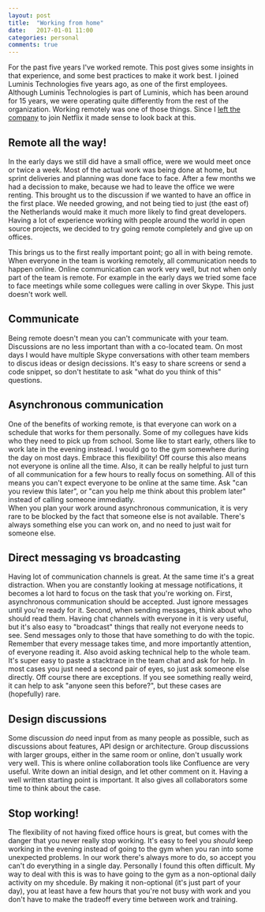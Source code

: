 ```yaml
---
layout: post
title:  "Working from home"
date:   2017-01-01 11:00
categories: personal
comments: true
---
```


For the past five years I've worked remote.
This post gives some insights in that experience, and some best practices to make it work best.
I joined Luminis Technologies five years ago, as one of the first employees.
Although Luminis Technologies is part of Luminis, which has been around for 15 years, we were operating quite differently from the rest of the organization.
Working remotely was one of those things.
Since I [left the company]() to join Netflix it made sense to look back at this.

Remote all the way!
---

In the early days we still did have a small office, were we would meet once or twice a week.
Most of the actual work was being done at home, but sprint deliveries and planning was done face to face.
After a few months we had a decission to make, because we had to leave the office we were renting.
This brought us to the discussion if we wanted to have an office in the first place.
We needed growing, and not being tied to just (the east of) the Netherlands would make it much more likely to find great developers.
Having a lot of experience working with people around the world in open source projects, we decided to try going remote completely and give up on offices.

This brings us to the first really important point; go all in with being remote.
When everyone in the team is working remotely, all communication needs to happen online.
Online communication can work very well, but not when only part of the team is remote.
For example in the early days we tried some face to face meetings while some collegues were calling in over Skype.
This just doesn't work well.

Communicate
---

Being remote doesn't mean you can't communicate with your team.
Discussions are no less important than with a co-located team.
On most days I would have multiple Skype conversations with other team members to discus ideas or design decissions. 
It's easy to share screens or send a code snippet, so don't hestitate to ask "what do you think of this" questions.

Asynchronous communication
---

One of the benefits of working remote, is that everyone can work on a schedule that works for them personally.
Some of my collegues have kids who they need to pick up from school.
Some like to start early, others like to work late in the evening instead. 
I would go to the gym somewhere during the day on most days. 
Embrace this flexibility!
Off course this also means not everyone is online all the time.
Also, it can be really helpful to just turn of all communication for a few hours to really focus on something.
All of this means you can't expect everyone to be online at the same time.
Ask "can you review this later", or "can you help me think about this problem later" instead of calling someone immediatly.  
When you plan your work around asynchronous communication, it is very rare to be blocked by the fact that someone else is not available.
There's always something else you can work on, and no need to just wait for someone else.

Direct messaging vs broadcasting
---

Having lot of communication channels is great.
At the same time it's a great distraction.
When you are constantly looking at message notifications, it becomes a lot hard to focus on the task that you're working on.
First, asynchronous communication should be accepted.
Just ignore messages until you're ready for it. 
Second, when sending messages, think about who should read them.
Having chat channels with everyone in it is very useful, but it's also easy to "broadcast" things that really not everyone needs to see.
Send messages only to those that have something to do with the topic. 
Remember that every message takes time, and more importantly attention, of everyone reading it.
Also avoid asking technical help to the whole team.
It's super easy to paste a stacktrace in the team chat and ask for help.
In most cases you just need a second pair of eyes, so just ask someone else directly.
Off course there are exceptions.
If you see something really weird, it can help to ask "anyone seen this before?", but these cases are (hopefully) rare.

Design discussions
---

Some discussion _do_ need input from as many people as possible, such as discussions about features, API design or architecture.
Group discussions with larger groups, either in the same room or online, don't usually work very well.
This is where online collaboration tools like Confluence are very useful.
Write down an initial design, and let other comment on it.
Having a well written starting point is important.
It also gives all collaborators some time to think about the case.

Stop working!
---

The flexibility of not having fixed office hours is great, but comes with the danger that you never really stop working.
It's easy to feel you _should_ keep working in the evening instead of going to the gym when you ran into some unexpected problems.
In our work there's always more to do, so accept you can't do everything in a single day.
Personally I found this often difficult.
My way to deal with this is was to have going to the gym as a non-optional daily activity on my shcedule.
By making it non-optional (it's just part of your day), you at least have a few hours that you're not busy with work and you don't have to make the tradeoff every time between work and training.







